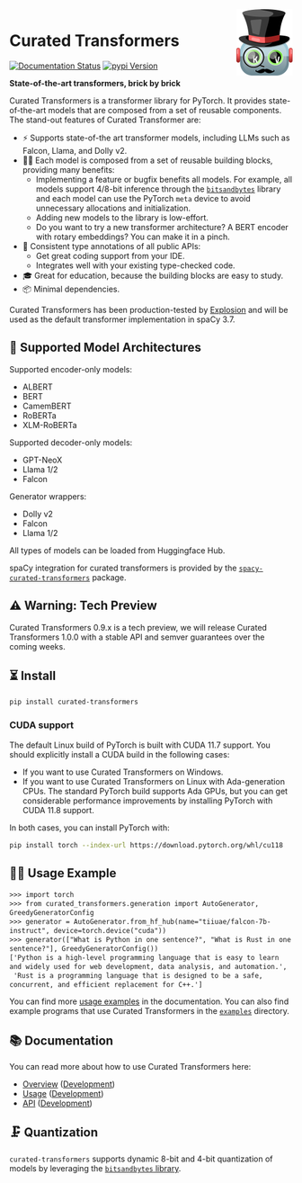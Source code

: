 <img src="docs/source/logo.png" width="100" align="right"/>

# Curated Transformers

[![Documentation Status](https://readthedocs.org/projects/button/badge/?version=latest)](https://curated-transformers.readthedocs.io/en/latest/?badge=latest)
[![pypi Version](https://img.shields.io/pypi/v/curated-transformers.svg?style=flat-square&logo=pypi&logoColor=white)](https://pypi.org/project/curated-transformers/)

**State-of-the-art transformers, brick by brick**

Curated Transformers is a transformer library for PyTorch. It provides
state-of-the-art models that are composed from a set of reusable
components. The stand-out features of Curated Transformer are:

- ⚡️ Supports state-of-the art transformer models, including LLMs such
  as Falcon, Llama, and Dolly v2.
- 👩‍🎨 Each model is composed from a set of reusable building blocks,
  providing many benefits:
  - Implementing a feature or bugfix benefits all models. For example,
    all models support 4/8-bit inference through the
    [`bitsandbytes`](https://github.com/TimDettmers/bitsandbytes) library
    and each model can use the PyTorch `meta` device to avoid unnecessary
    allocations and initialization.
  - Adding new models to the library is low-effort.
  - Do you want to try a new transformer architecture? A BERT encoder
    with rotary embeddings? You can make it in a pinch.
- 💎 Consistent type annotations of all public APIs:
  - Get great coding support from your IDE.
  - Integrates well with your existing type-checked code.
- 🎓 Great for education, because the building blocks are easy to study.
- 📦 Minimal dependencies.

Curated Transformers has been production-tested by [Explosion](http://explosion.ai/)
and will be used as the default transformer implementation in spaCy 3.7.

## 🧰 Supported Model Architectures

Supported encoder-only models:

- ALBERT
- BERT
- CamemBERT
- RoBERTa
- XLM-RoBERTa

Supported decoder-only models:

- GPT-NeoX
- Llama 1/2
- Falcon

Generator wrappers:

- Dolly v2
- Falcon
- Llama 1/2

All types of models can be loaded from Huggingface Hub.

spaCy integration for curated transformers is provided by the
[`spacy-curated-transformers`](https://github.com/explosion/spacy-curated-transformers)
package.

## ⚠️ Warning: Tech Preview

Curated Transformers 0.9.x is a tech preview, we will release Curated Transformers
1.0.0 with a stable API and semver guarantees over the coming weeks.

## ⏳ Install

```bash
pip install curated-transformers
```

### CUDA support

The default Linux build of PyTorch is built with CUDA 11.7 support. You should
explicitly install a CUDA build in the following cases:

- If you want to use Curated Transformers on Windows.
- If you want to use Curated Transformers on Linux with Ada-generation CPUs.
  The standard PyTorch build supports Ada GPUs, but you can get considerable
  performance improvements by installing PyTorch with CUDA 11.8 support.

In both cases, you can install PyTorch with:

```bash
pip install torch --index-url https://download.pytorch.org/whl/cu118
```

## 🏃‍♀️ Usage Example

```python-console
>>> import torch
>>> from curated_transformers.generation import AutoGenerator, GreedyGeneratorConfig
>>> generator = AutoGenerator.from_hf_hub(name="tiiuae/falcon-7b-instruct", device=torch.device("cuda"))
>>> generator(["What is Python in one sentence?", "What is Rust in one sentence?"], GreedyGeneratorConfig())
['Python is a high-level programming language that is easy to learn and widely used for web development, data analysis, and automation.',
 'Rust is a programming language that is designed to be a safe, concurrent, and efficient replacement for C++.']
```

You can find more [usage examples](https://curated-transformers.readthedocs.io/en/latest/usage.html)
in the documentation. You can also find example programs that use Curated Transformers in the
[`examples`](examples/) directory.

## 📚 Documentation

You can read more about how to use Curated Transformers here:

- [Overview](https://curated-transformers.readthedocs.io/en/v0.9.x/) ([Development](https://curated-transformers.readthedocs.io/en/latest/))
- [Usage](https://curated-transformers.readthedocs.io/en/v0.9.x/usage.html) ([Development](https://curated-transformers.readthedocs.io/en/latest/usage.html))
- [API](https://curated-transformers.readthedocs.io/en/v0.9.x/api.html) ([Development](https://curated-transformers.readthedocs.io/en/latest/api.html))

## 🗜️ Quantization

`curated-transformers` supports dynamic 8-bit and 4-bit quantization of models by leveraging the [`bitsandbytes` library](https://github.com/TimDettmers/bitsandbytes).
